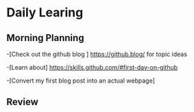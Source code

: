 # Daily Learing
## Morning Planning
-[Check out the github blog ]  https://github.blog/ for topic ideas

-[Learn about] https://skills.github.com/#first-day-on-github 

-[Convert my first blog post into an actual webpage] 
## Review
